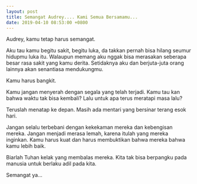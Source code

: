 ```yaml
---
layout: post
title: Semangat Audrey.... Kami Semua Bersamamu...
date: 2019-04-10 08:53:00 +0800
---
```


Audrey, kamu tetap harus semangat.

Aku tau kamu begitu sakit, begitu luka, da takkan pernah bisa hilang seumur hidupmu luka itu. Walaupun memang aku nggak bisa merasakan seberapa besar rasa sakit yang kamu derita. Setidaknya aku dan berjuta-juta orang lainnya akan senantiasa mendukungmu.

Kamu harus bangkit.

Kamu jangan menyerah dengan segala yang telah terjadi. Kamu tau kan bahwa waktu tak bisa kembali? Lalu untuk apa terus meratapi masa lalu?

Teruslah menatap ke depan. Masih ada mentari yang bersinar terang esok hari.

Jangan selalu terbebani dengan kekekaman mereka dan kebengisan mereka. Jangan menjadi merasa lemah, karena itulah yang mereka inginkan. Kamu harus kuat dan harus membuktikan bahwa mereka bahwa kamu lebih baik.

Biarlah Tuhan kelak yang membalas mereka. Kita tak bisa berpangku pada manusia untuk berlaku adil pada kita.

Semangat ya...